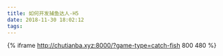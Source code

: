 ```yaml
---
title: 如何开发捕鱼达人-H5
date: 2018-11-30 18:02:12
tags:
---
```

{% iframe http://chutianba.xyz:8000/?game-type=catch-fish 800 480 %}
